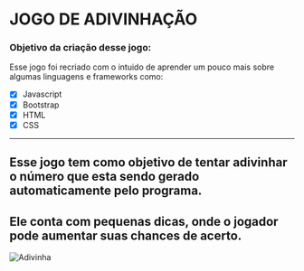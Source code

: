 # JOGO DE ADIVINHAÇÃO

### Objetivo da criação desse jogo:

Esse jogo foi recriado com o intuido de aprender um pouco mais sobre algumas linguagens e frameworks como:

- [x] Javascript
- [x] Bootstrap
- [x] HTML
- [x] CSS

---

## Esse jogo tem como objetivo de tentar adivinhar o número que esta sendo gerado automaticamente pelo programa.
## Ele conta com pequenas dicas, onde o jogador pode aumentar suas chances de acerto.

![Adivinha](https://www.google.com/imgres?imgurl=https%3A%2F%2Fstatic3.tcdn.com.br%2Fimg%2Fimg_prod%2F460977%2Fmousepad_bloco_interrogacao_super_mario_bros_33389_1_20180925184004.jpg&imgrefurl=https%3A%2F%2Fwww.toyshow.com.br%2Fcolecionaveis%2Faction-figures%2Fmousepad-bloco-interrogacao-super-mario-bros&docid=uA3BtWDeyqvSzM&tbnid=lMyIvkf5liXMrM%3A&vet=10ahUKEwjmlvvr2L_mAhU7G7kGHcBaAiQQMwhXKAcwBw..i&w=600&h=600&bih=913&biw=1280&q=imagem%20interroga%C3%A7%C3%A3o%20super%20mario&ved=0ahUKEwjmlvvr2L_mAhU7G7kGHcBaAiQQMwhXKAcwBw&iact=mrc&uact=8)

